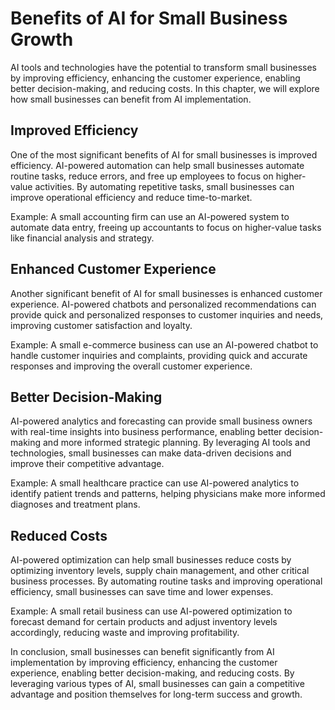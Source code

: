 # Benefits of AI for Small Business Growth

AI tools and technologies have the potential to transform small businesses by improving efficiency, enhancing the customer experience, enabling better decision-making, and reducing costs. In this chapter, we will explore how small businesses can benefit from AI implementation.

Improved Efficiency
-------------------

One of the most significant benefits of AI for small businesses is improved efficiency. AI-powered automation can help small businesses automate routine tasks, reduce errors, and free up employees to focus on higher-value activities. By automating repetitive tasks, small businesses can improve operational efficiency and reduce time-to-market.

Example: A small accounting firm can use an AI-powered system to automate data entry, freeing up accountants to focus on higher-value tasks like financial analysis and strategy.

Enhanced Customer Experience
----------------------------

Another significant benefit of AI for small businesses is enhanced customer experience. AI-powered chatbots and personalized recommendations can provide quick and personalized responses to customer inquiries and needs, improving customer satisfaction and loyalty.

Example: A small e-commerce business can use an AI-powered chatbot to handle customer inquiries and complaints, providing quick and accurate responses and improving the overall customer experience.

Better Decision-Making
----------------------

AI-powered analytics and forecasting can provide small business owners with real-time insights into business performance, enabling better decision-making and more informed strategic planning. By leveraging AI tools and technologies, small businesses can make data-driven decisions and improve their competitive advantage.

Example: A small healthcare practice can use AI-powered analytics to identify patient trends and patterns, helping physicians make more informed diagnoses and treatment plans.

Reduced Costs
-------------

AI-powered optimization can help small businesses reduce costs by optimizing inventory levels, supply chain management, and other critical business processes. By automating routine tasks and improving operational efficiency, small businesses can save time and lower expenses.

Example: A small retail business can use AI-powered optimization to forecast demand for certain products and adjust inventory levels accordingly, reducing waste and improving profitability.

In conclusion, small businesses can benefit significantly from AI implementation by improving efficiency, enhancing the customer experience, enabling better decision-making, and reducing costs. By leveraging various types of AI, small businesses can gain a competitive advantage and position themselves for long-term success and growth.
